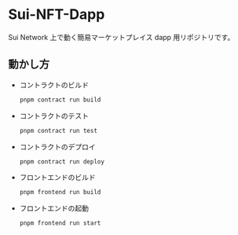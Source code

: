 # Sui-NFT-Dapp

Sui Network 上で動く簡易マーケットプレイス dapp 用リポジトリです。

## 動かし方

- コントラクトのビルド

  ```bash
  pnpm contract run build
  ```

- コントラクトのテスト

  ```bash
  pnpm contract run test
  ```

- コントラクトのデプロイ

  ```bash
  pnpm contract run deploy
  ```

- フロントエンドのビルド

  ```bash
  pnpm frontend run build
  ```

- フロントエンドの起動

  ```bash
  pnpm frontend run start
  ```
